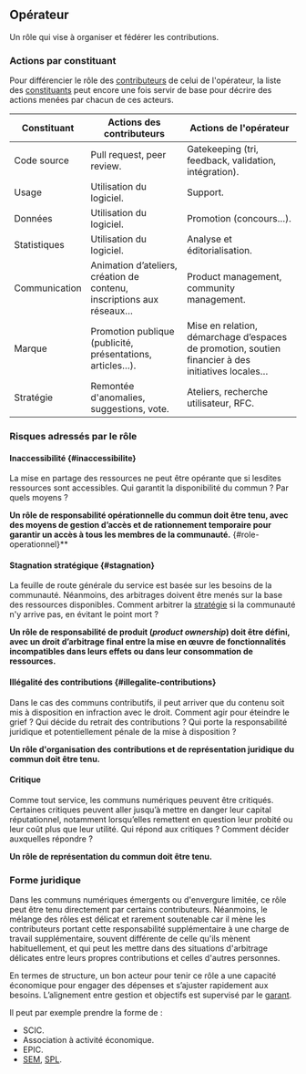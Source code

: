 ## Opérateur

Un rôle qui vise à organiser et fédérer les contributions.

### Actions par constituant

Pour différencier le rôle des [contributeurs](2-contributeur) de celui de l'opérateur, la liste des [constituants](../2-constituants) peut encore une fois servir de base pour décrire des actions menées par chacun de ces acteurs.

| Constituant   | Actions des contributeurs                                            | Actions de l'opérateur                                                                            |
|---------------|----------------------------------------------------------------------|---------------------------------------------------------------------------------------------------|
| Code source   | Pull request, peer review.                                           | Gatekeeping (tri, feedback, validation, intégration).                                             |
| Usage         | Utilisation du logiciel.                                             | Support.                                                                                          |
| Données       | Utilisation du logiciel.                                             | Promotion (concours…).                                                                            |
| Statistiques  | Utilisation du logiciel.                                             | Analyse et éditorialisation.                                                                      |
| Communication | Animation d’ateliers, création de contenu, inscriptions aux réseaux… | Product management, community management.                                                         |
| Marque        | Promotion publique (publicité, présentations, articles…).            | Mise en relation, démarchage d’espaces de promotion, soutien financier à des initiatives locales… |
| Stratégie     | Remontée d'anomalies, suggestions, vote.                             | Ateliers, recherche utilisateur, RFC.                                                             |

### Risques adressés par le rôle

#### Inaccessibilité {#inaccessibilite}

La mise en partage des ressources ne peut être opérante que si lesdites ressources sont accessibles. Qui garantit la disponibilité du commun ? Par quels moyens ?

**Un rôle de responsabilité opérationnelle du commun doit être tenu, avec des moyens de gestion d’accès et de rationnement temporaire pour garantir un accès à tous les membres de la communauté.** {#role-operationnel}**

#### Stagnation stratégique {#stagnation}

La feuille de route générale du service est basée sur les besoins de la communauté. Néanmoins, des arbitrages doivent être menés sur la base des ressources disponibles. Comment arbitrer la [stratégie](../2-constituants/7-strategie) si la communauté n'y arrive pas, en évitant le point mort ?

**Un rôle de responsabilité de produit (_product ownership_) doit être défini, avec un droit d’arbitrage final entre la mise en œuvre de fonctionnalités incompatibles dans leurs effets ou dans leur consommation de ressources.**

#### Illégalité des contributions {#illegalite-contributions}

Dans le cas des communs contributifs, il peut arriver que du contenu soit mis à disposition en infraction avec le droit. Comment agir pour éteindre le grief ? Qui décide du retrait des contributions ? Qui porte la responsabilité juridique et potentiellement pénale de la mise à disposition ?

**Un rôle d'organisation des contributions et de représentation juridique du commun doit être tenu.**

#### Critique

Comme tout service, les communs numériques peuvent être critiqués. Certaines critiques peuvent aller jusqu’à mettre en danger leur capital réputationnel, notamment lorsqu’elles remettent en question leur probité ou leur coût plus que leur utilité. Qui répond aux critiques ? Comment décider auxquelles répondre ?

**Un rôle de représentation du commun doit être tenu.**

### Forme juridique

Dans les communs numériques émergents ou d'envergure limitée, ce rôle peut être tenu directement par certains contributeurs. Néanmoins, le mélange des rôles est délicat et rarement soutenable car il mène les contributeurs portant cette responsabilité supplémentaire à une charge de travail supplémentaire, souvent différente de celle qu'ils mènent habituellement, et qui peut les mettre dans des situations d'arbitrage délicates entre leurs propres contributions et celles d'autres personnes.

En termes de structure, un bon acteur pour tenir ce rôle a une capacité économique pour engager des dépenses et s’ajuster rapidement aux besoins. L’alignement entre gestion et objectifs est supervisé par le [garant](./3-garant).

Il peut par exemple prendre la forme de :

- SCIC.
- Association à activité économique.
- EPIC.
- [SEM](https://fr.wikipedia.org/wiki/Soci%C3%A9t%C3%A9_d%27%C3%A9conomie_mixte), [SPL](https://fr.wikipedia.org/wiki/Soci%C3%A9t%C3%A9_publique_locale).
